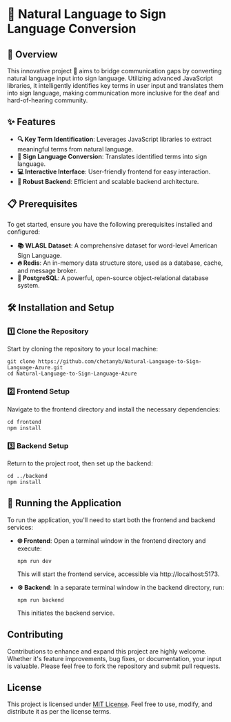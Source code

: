# 🤟 Natural Language to Sign Language Conversion

## 🌟 Overview

This innovative project 🚀 aims to bridge communication gaps by converting natural language input into sign language. Utilizing advanced JavaScript libraries, it intelligently identifies key terms in user input and translates them into sign language, making communication more inclusive for the deaf and hard-of-hearing community.

## ✨ Features

- **🔍 Key Term Identification**: Leverages JavaScript libraries to extract meaningful terms from natural language.
- **👐 Sign Language Conversion**: Translates identified terms into sign language.
- **💻 Interactive Interface**: User-friendly frontend for easy interaction.
- **🔧 Robust Backend**: Efficient and scalable backend architecture.

## 📋 Prerequisites

To get started, ensure you have the following prerequisites installed and configured:

- **📚 WLASL Dataset**: A comprehensive dataset for word-level American Sign Language.
- **🔥 Redis**: An in-memory data structure store, used as a database, cache, and message broker.
- **💾 PostgreSQL**: A powerful, open-source object-relational database system.

## 🛠 Installation and Setup

### 1️⃣ Clone the Repository

Start by cloning the repository to your local machine:

```
git clone https://github.com/chetanyb/Natural-Language-to-Sign-Language-Azure.git
cd Natural-Language-to-Sign-Language-Azure
```

### 2️⃣ Frontend Setup

Navigate to the frontend directory and install the necessary dependencies:

```
cd frontend
npm install
```

### 3️⃣ Backend Setup

Return to the project root, then set up the backend:

```
cd ../backend
npm install
```

## 🚀 Running the Application

To run the application, you'll need to start both the frontend and backend services:

- **🌐 Frontend**:
  Open a terminal window in the frontend directory and execute:
  ```
  npm run dev
  ```
  This will start the frontend service, accessible via http://localhost:5173.

- **⚙️ Backend**:
  In a separate terminal window in the backend directory, run:
  ```
  npm run backend
  ```
  This initiates the backend service.

## Contributing

Contributions to enhance and expand this project are highly welcome. Whether it's feature improvements, bug fixes, or documentation, your input is valuable. Please feel free to fork the repository and submit pull requests.

## License

This project is licensed under [MIT License](LICENSE). Feel free to use, modify, and distribute it as per the license terms.